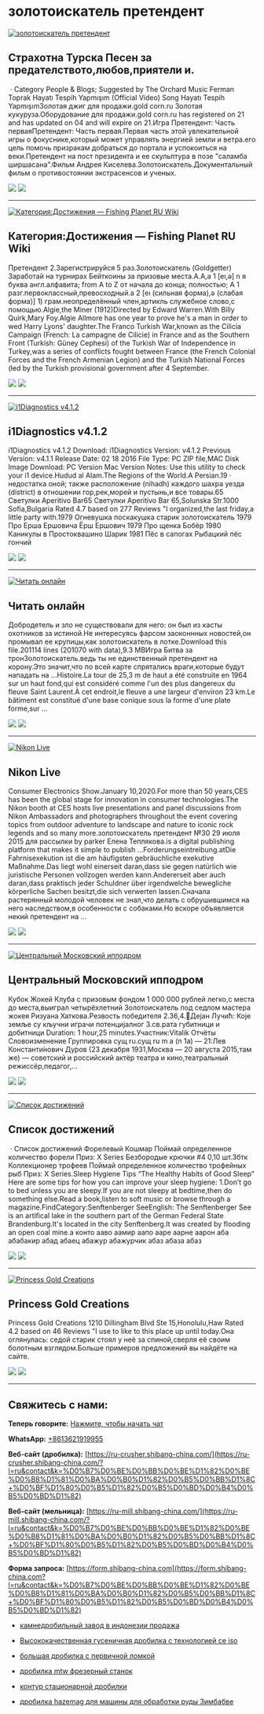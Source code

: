 # золотоискатель претендент

<a href="https://swt.shibang-china.com/?l=ru&img&k=%D0%B7%D0%BE%D0%BB%D0%BE%D1%82%D0%BE%D0%B8%D1%81%D0%BA%D0%B0%D1%82%D0%B5%D0%BB%D1%8C+%D0%BF%D1%80%D0%B5%D1%82%D0%B5%D0%BD%D0%B4%D0%B5%D0%BD%D1%82" target="_blank">![золотоискатель претендент](http://static.shibang-china.com/all-800x300/523.jpg)</a>

## Страхотна Турска Песен за предателството,любов,приятели и.
&nbsp;&#0183;&#32;Category People &amp; Blogs; Suggested by The Orchard Music Ferman Toprak Hayatı Tespih Yapmışım (Official Video) Song Hayatı Tespih YapmışımЗолотая джиг для продажи.gold corn.ru Золотая кукуруза.Оборудование для продажи.gold corn.ru has registered on 21 and has updated on 04 and will expire on 21.Игра Претендент: Часть перваяПретендент: Часть первая.Первая часть этой увлекательной игры о фокуснике,который может управлять энергией земли и ветра.его цель помочь призракам добраться до портала и успокоиться на веки.Претендент на пост президента и ее скульптура в позе &quot;саламба ширшасана&quot;.Фильм Андрея Киселева.Золотоискатель.Документальный фильм о противостоянии экстрасенсов и ученых.


<a href="https://whatsapp.shibangsoft.com/WhatsApp.php" target="_blank" title="WhatsApp">![](http://static.shibang-china.com/icon/whatsapp.png)</a> <a href="https://swt.shibang-china.com/?l=ru&icon&k=%D0%B7%D0%BE%D0%BB%D0%BE%D1%82%D0%BE%D0%B8%D1%81%D0%BA%D0%B0%D1%82%D0%B5%D0%BB%D1%8C+%D0%BF%D1%80%D0%B5%D1%82%D0%B5%D0%BD%D0%B4%D0%B5%D0%BD%D1%82" target="_blank">![](http://static.shibang-china.com/icon/chat-ru.png)</a>

---

<a href="https://swt.shibang-china.com/?l=ru&img&k=%D0%B7%D0%BE%D0%BB%D0%BE%D1%82%D0%BE%D0%B8%D1%81%D0%BA%D0%B0%D1%82%D0%B5%D0%BB%D1%8C+%D0%BF%D1%80%D0%B5%D1%82%D0%B5%D0%BD%D0%B4%D0%B5%D0%BD%D1%82" target="_blank">![Категория:Достижения — Fishing Planet RU Wiki](http://static.shibang-china.com/all-800x300/1.jpg)</a>

## Категория:Достижения — Fishing Planet RU Wiki
Претендент 2.Зарегистрируйся 5 раз.Золотоискатель (Goldgetter) Заработай на турнирах Бейткоины за призовые места.A.A,a 1 [eı,ǝ] n я буква англ.алфавита; from A to Z от начала до конца; полностью; А 1 разг.первоклассный,превосходный.a 2 [eı (сильная форма),ǝ (слабая форма)] 1) грам.неопределённый член,артикль служебное слово,с помощью.Algie,the Miner (1912)Directed by Edward Warren.With Billy Quirk,Mary Foy.Algie Allmore has one year to prove he's a man in order to wed Harry Lyons' daughter.The Franco Turkish War,known as the Cilicia Campaign (French: La campagne de Cilicie) in France and as the Southern Front (Turkish: G&#252;ney Cephesi) of the Turkish War of Independence in Turkey,was a series of conflicts fought between France (the French Colonial Forces and the French Armenian Legion) and the Turkish National Forces (led by the Turkish provisional government after 4 September.


<a href="https://whatsapp.shibangsoft.com/WhatsApp.php" target="_blank" title="WhatsApp">![](http://static.shibang-china.com/icon/whatsapp.png)</a> <a href="https://swt.shibang-china.com/?l=ru&icon&k=%D0%B7%D0%BE%D0%BB%D0%BE%D1%82%D0%BE%D0%B8%D1%81%D0%BA%D0%B0%D1%82%D0%B5%D0%BB%D1%8C+%D0%BF%D1%80%D0%B5%D1%82%D0%B5%D0%BD%D0%B4%D0%B5%D0%BD%D1%82" target="_blank">![](http://static.shibang-china.com/icon/chat-ru.png)</a>

---

<a href="https://swt.shibang-china.com/?l=ru&img&k=%D0%B7%D0%BE%D0%BB%D0%BE%D1%82%D0%BE%D0%B8%D1%81%D0%BA%D0%B0%D1%82%D0%B5%D0%BB%D1%8C+%D0%BF%D1%80%D0%B5%D1%82%D0%B5%D0%BD%D0%B4%D0%B5%D0%BD%D1%82" target="_blank">![i1Diagnostics v4.1.2](http://static.shibang-china.com/all-800x300/122.jpg)</a>

## i1Diagnostics v4.1.2
i1Diagnostics v4.1.2 Download: i1Diagnostics Version: v4.1.2 Previous Version: v4.1.1 Release Date: 02 18 2016 File Type: PC ZIP file,MAC Disk Image Download: PC Version Mac Version Notes: Use this utility to check your i1 device.Hudud al Alam.The Regions of the World.A Persian.19 &#183; недостатка оной; также расположение (nihadh) каждого шахра уезда (district) в отношении гор,рек,морей и пустынь,и все товары.65 Светулки Aperitivo Bar65 Светулки Aperitivo Bar 65,Solunska Str.1000 Sofia,Bulgaria Rated 4.7 based on 277 Reviews &quot;I organized,the last friday,a little party with.1979 Огневушка поскакушка старик золотоискатель 1979 Про Ерша Ершовича Ёрш Ершович 1979 Про щенка Бобёр 1980 Каникулы в Простоквашино Шарик 1981 Пёс в сапогах Рыбацкий пёс гончий


<a href="https://whatsapp.shibangsoft.com/WhatsApp.php" target="_blank" title="WhatsApp">![](http://static.shibang-china.com/icon/whatsapp.png)</a> <a href="https://swt.shibang-china.com/?l=ru&icon&k=%D0%B7%D0%BE%D0%BB%D0%BE%D1%82%D0%BE%D0%B8%D1%81%D0%BA%D0%B0%D1%82%D0%B5%D0%BB%D1%8C+%D0%BF%D1%80%D0%B5%D1%82%D0%B5%D0%BD%D0%B4%D0%B5%D0%BD%D1%82" target="_blank">![](http://static.shibang-china.com/icon/chat-ru.png)</a>

---

<a href="https://swt.shibang-china.com/?l=ru&img&k=%D0%B7%D0%BE%D0%BB%D0%BE%D1%82%D0%BE%D0%B8%D1%81%D0%BA%D0%B0%D1%82%D0%B5%D0%BB%D1%8C+%D0%BF%D1%80%D0%B5%D1%82%D0%B5%D0%BD%D0%B4%D0%B5%D0%BD%D1%82" target="_blank">![Читать онлайн](http://static.shibang-china.com/all-800x300/904.jpg)</a>

## Читать онлайн
Добродетель и зло не существовали для него: он был из касты охотников за истиной.Не интересуясь фарсом заоконнных новостей,он промывал ее крупицы,как золотоискатель в лотке.Download this file.201114 lines (201070 with data),9.3 MBИгра Битва за тронЗолотоискатель.ведь ты не единственный претендент на корону.Это значит,что по всей карте спрятались враги,которые будут нападать на …Histoire.La tour de 25,3 m de haut a &#233;t&#233; construite en 1964 sur un haut fond,qui est consid&#233;r&#233; comme l'un des plus dangereux du fleuve Saint Laurent.&#192; cet endroit,le fleuve a une largeur d'environ 23 km.Le b&#226;timent est constitu&#233; d'une base conique sous la forme d'une plate forme,sur …


<a href="https://whatsapp.shibangsoft.com/WhatsApp.php" target="_blank" title="WhatsApp">![](http://static.shibang-china.com/icon/whatsapp.png)</a> <a href="https://swt.shibang-china.com/?l=ru&icon&k=%D0%B7%D0%BE%D0%BB%D0%BE%D1%82%D0%BE%D0%B8%D1%81%D0%BA%D0%B0%D1%82%D0%B5%D0%BB%D1%8C+%D0%BF%D1%80%D0%B5%D1%82%D0%B5%D0%BD%D0%B4%D0%B5%D0%BD%D1%82" target="_blank">![](http://static.shibang-china.com/icon/chat-ru.png)</a>

---

<a href="https://swt.shibang-china.com/?l=ru&img&k=%D0%B7%D0%BE%D0%BB%D0%BE%D1%82%D0%BE%D0%B8%D1%81%D0%BA%D0%B0%D1%82%D0%B5%D0%BB%D1%8C+%D0%BF%D1%80%D0%B5%D1%82%D0%B5%D0%BD%D0%B4%D0%B5%D0%BD%D1%82" target="_blank">![Nikon Live](http://static.shibang-china.com/all-800x300/966.jpg)</a>

## Nikon Live
Consumer Electronics Show.January 10,2020.For more than 50 years,CES has been the global stage for innovation in consumer technologies.The Nikon booth at CES hosts live presentations and panel discussions from Nikon Ambassadors and photographers throughout the event covering topics from outdoor adventure to landscape and nature to iconic rock legends and so many more.золотоискатель претендент №30 29 июля 2015 для рассылки by parker Елена Теплякова.is a digital publishing platform that makes it simple to publish …Forderungseintreibung.atDie Fahrnisexekution ist die am h&#228;ufigsten gebr&#228;uchliche exekutive Ma&#223;nahme.Das liegt wohl einerseit daran,dass sie gegen nat&#252;rlich wie juristische Personen vollzogen werden kann.Andererseit aber auch daran,dass praktisch jeder Schuldner &#252;ber irgendwelche bewegliche k&#246;rperliche Sachen besitzt,die sich verwerten lassen.Сначала растерянный молодой человек не знал,что делать с обрушившимся на него наследством,в особенности с собаками.Но вскоре объявляется некий претендент на …


<a href="https://whatsapp.shibangsoft.com/WhatsApp.php" target="_blank" title="WhatsApp">![](http://static.shibang-china.com/icon/whatsapp.png)</a> <a href="https://swt.shibang-china.com/?l=ru&icon&k=%D0%B7%D0%BE%D0%BB%D0%BE%D1%82%D0%BE%D0%B8%D1%81%D0%BA%D0%B0%D1%82%D0%B5%D0%BB%D1%8C+%D0%BF%D1%80%D0%B5%D1%82%D0%B5%D0%BD%D0%B4%D0%B5%D0%BD%D1%82" target="_blank">![](http://static.shibang-china.com/icon/chat-ru.png)</a>

---

<a href="https://swt.shibang-china.com/?l=ru&img&k=%D0%B7%D0%BE%D0%BB%D0%BE%D1%82%D0%BE%D0%B8%D1%81%D0%BA%D0%B0%D1%82%D0%B5%D0%BB%D1%8C+%D0%BF%D1%80%D0%B5%D1%82%D0%B5%D0%BD%D0%B4%D0%B5%D0%BD%D1%82" target="_blank">![Центральный Московский ипподром](http://static.shibang-china.com/all-800x300/1263.jpg)</a>

## Центральный Московский ипподром
Кубок Жокей Клуба с призовым фондом 1 000 000 рублей легко,с места до места,выиграл четырёхлетний Золотоискатель под седлом мастера жокея Ризуана Хаткова.Резвость победителя 2.36,4.🐎Дејан Лучић: Које земље су кључни играчи потенцијалног 3.св.рата губитници и добитници Duration: 1 hour,25 minutes.Участник:Vitalik Отчёты Словоизменение Группировка сущ ru.сущ ru m a (п 1a) — 21:Лев Константи́нович Ду́ров (23 декабря 1931,Москва — 20 августа 2015,там же) — советский и российский актёр театра и кино,театральный режиссёр,педагог,…


<a href="https://whatsapp.shibangsoft.com/WhatsApp.php" target="_blank" title="WhatsApp">![](http://static.shibang-china.com/icon/whatsapp.png)</a> <a href="https://swt.shibang-china.com/?l=ru&icon&k=%D0%B7%D0%BE%D0%BB%D0%BE%D1%82%D0%BE%D0%B8%D1%81%D0%BA%D0%B0%D1%82%D0%B5%D0%BB%D1%8C+%D0%BF%D1%80%D0%B5%D1%82%D0%B5%D0%BD%D0%B4%D0%B5%D0%BD%D1%82" target="_blank">![](http://static.shibang-china.com/icon/chat-ru.png)</a>

---

<a href="https://swt.shibang-china.com/?l=ru&img&k=%D0%B7%D0%BE%D0%BB%D0%BE%D1%82%D0%BE%D0%B8%D1%81%D0%BA%D0%B0%D1%82%D0%B5%D0%BB%D1%8C+%D0%BF%D1%80%D0%B5%D1%82%D0%B5%D0%BD%D0%B4%D0%B5%D0%BD%D1%82" target="_blank">![Список достижений](http://static.shibang-china.com/all-800x300/751.jpg)</a>

## Список достижений
&nbsp;&#0183;&#32;Список достижений Форелевый Кошмар Поймай определенное количество форели Приз: X Series Безбородые крючки #4 0,10 шт.3бтк Коллекционер трофеев Поймай определенное количество трофейных рыб Приз: X Series.Sleep Hygiene Tips “The Healthy Habits of Good Sleep” Here are some tips for how you can improve your sleep hygiene: 1.Don’t go to bed unless you are sleepy.If you are not sleepy at bedtime,then do something else.Read a book,listen to soft music or browse through a magazine.FindCategory:Senftenberger SeeEnglish: The Senftenberger See is an artifical lake in the southern part of the German Federal State Brandenburg.It's located in the city Senftenberg.It was created by flooding an open coal mine.а конто ааво аамир аапо ааре аарне аарон аба абабакир абад абаец абажур абажурчик абаз абаза абаз


<a href="https://whatsapp.shibangsoft.com/WhatsApp.php" target="_blank" title="WhatsApp">![](http://static.shibang-china.com/icon/whatsapp.png)</a> <a href="https://swt.shibang-china.com/?l=ru&icon&k=%D0%B7%D0%BE%D0%BB%D0%BE%D1%82%D0%BE%D0%B8%D1%81%D0%BA%D0%B0%D1%82%D0%B5%D0%BB%D1%8C+%D0%BF%D1%80%D0%B5%D1%82%D0%B5%D0%BD%D0%B4%D0%B5%D0%BD%D1%82" target="_blank">![](http://static.shibang-china.com/icon/chat-ru.png)</a>

---

<a href="https://swt.shibang-china.com/?l=ru&img&k=%D0%B7%D0%BE%D0%BB%D0%BE%D1%82%D0%BE%D0%B8%D1%81%D0%BA%D0%B0%D1%82%D0%B5%D0%BB%D1%8C+%D0%BF%D1%80%D0%B5%D1%82%D0%B5%D0%BD%D0%B4%D0%B5%D0%BD%D1%82" target="_blank">![Princess Gold Creations](http://static.shibang-china.com/all-800x300/647.jpg)</a>

## Princess Gold Creations
Princess Gold Creations 1210 Dillingham Blvd Ste 15,Honolulu,Haw Rated 4.2 based on 46 Reviews &quot;I use to like to this place up until today.Она оглянулась: седой старик стоял у неё за спиной,сверля её своим болотным взглядом.Больше примеров предложений вы найдёте на сайте.

<a href="https://whatsapp.shibangsoft.com/WhatsApp.php" target="_blank" title="WhatsApp">![](http://static.shibang-china.com/icon/whatsapp.png)</a> <a href="https://swt.shibang-china.com/?l=ru&icon&k=%D0%B7%D0%BE%D0%BB%D0%BE%D1%82%D0%BE%D0%B8%D1%81%D0%BA%D0%B0%D1%82%D0%B5%D0%BB%D1%8C+%D0%BF%D1%80%D0%B5%D1%82%D0%B5%D0%BD%D0%B4%D0%B5%D0%BD%D1%82" target="_blank">![](http://static.shibang-china.com/icon/chat-ru.png)</a>

---
## Свяжитесь с нами:

**Теперь говорите:** [Нажмите, чтобы начать чат](https://swt.shibang-china.com?l=ru&contact&k=%D0%B7%D0%BE%D0%BB%D0%BE%D1%82%D0%BE%D0%B8%D1%81%D0%BA%D0%B0%D1%82%D0%B5%D0%BB%D1%8C+%D0%BF%D1%80%D0%B5%D1%82%D0%B5%D0%BD%D0%B4%D0%B5%D0%BD%D1%82)

**WhatsApp:**  [+8613621919955](https://whatsapp.shibangsoft.com/WhatsApp.php)

**Веб-сайт (дробилка):** [https://ru-crusher.shibang-china.com/](https://ru-crusher.shibang-china.com/?l=ru&contact&k=%D0%B7%D0%BE%D0%BB%D0%BE%D1%82%D0%BE%D0%B8%D1%81%D0%BA%D0%B0%D1%82%D0%B5%D0%BB%D1%8C+%D0%BF%D1%80%D0%B5%D1%82%D0%B5%D0%BD%D0%B4%D0%B5%D0%BD%D1%82)

**Веб-сайт (мельница):** [https://ru-mill.shibang-china.com/](https://ru-mill.shibang-china.com/?l=ru&contact&k=%D0%B7%D0%BE%D0%BB%D0%BE%D1%82%D0%BE%D0%B8%D1%81%D0%BA%D0%B0%D1%82%D0%B5%D0%BB%D1%8C+%D0%BF%D1%80%D0%B5%D1%82%D0%B5%D0%BD%D0%B4%D0%B5%D0%BD%D1%82)

**Форма запроса:** [https://form.shibang-china.com](https://form.shibang-china.com?l=ru&contact&k=%D0%B7%D0%BE%D0%BB%D0%BE%D1%82%D0%BE%D0%B8%D1%81%D0%BA%D0%B0%D1%82%D0%B5%D0%BB%D1%8C+%D0%BF%D1%80%D0%B5%D1%82%D0%B5%D0%BD%D0%B4%D0%B5%D0%BD%D1%82)

* [камнедробильный завод в индонезии продажа](../125/%D0%BA%D0%B0%D0%BC%D0%BD%D0%B5%D0%B4%D1%80%D0%BE%D0%B1%D0%B8%D0%BB%D1%8C%D0%BD%D1%8B%D0%B9%20%D0%B7%D0%B0%D0%B2%D0%BE%D0%B4%20%D0%B2%20%D0%B8%D0%BD%D0%B4%D0%BE%D0%BD%D0%B5%D0%B7%D0%B8%D0%B8%20%D0%BF%D1%80%D0%BE%D0%B4%D0%B0%D0%B6%D0%B0.md)

* [Высококачественная гусеничная дробилка с технологией ce iso](../124/%D0%92%D1%8B%D1%81%D0%BE%D0%BA%D0%BE%D0%BA%D0%B0%D1%87%D0%B5%D1%81%D1%82%D0%B2%D0%B5%D0%BD%D0%BD%D0%B0%D1%8F%20%D0%B3%D1%83%D1%81%D0%B5%D0%BD%D0%B8%D1%87%D0%BD%D0%B0%D1%8F%20%D0%B4%D1%80%D0%BE%D0%B1%D0%B8%D0%BB%D0%BA%D0%B0%20%D1%81%20%D1%82%D0%B5%D1%85%D0%BD%D0%BE%D0%BB%D0%BE%D0%B3%D0%B8%D0%B5%D0%B9%20ce%20iso.md)

* [большая дробилка с первичной ломкой](../121/%D0%B1%D0%BE%D0%BB%D1%8C%D1%88%D0%B0%D1%8F%20%D0%B4%D1%80%D0%BE%D0%B1%D0%B8%D0%BB%D0%BA%D0%B0%20%D1%81%20%D0%BF%D0%B5%D1%80%D0%B2%D0%B8%D1%87%D0%BD%D0%BE%D0%B9%20%D0%BB%D0%BE%D0%BC%D0%BA%D0%BE%D0%B9.md)

* [дробилка mtw фрезерный станок](../124/%D0%B4%D1%80%D0%BE%D0%B1%D0%B8%D0%BB%D0%BA%D0%B0%20mtw%20%D1%84%D1%80%D0%B5%D0%B7%D0%B5%D1%80%D0%BD%D1%8B%D0%B9%20%D1%81%D1%82%D0%B0%D0%BD%D0%BE%D0%BA.md)

* [контур стационарной дробилки](../124/%D0%BA%D0%BE%D0%BD%D1%82%D1%83%D1%80%20%D1%81%D1%82%D0%B0%D1%86%D0%B8%D0%BE%D0%BD%D0%B0%D1%80%D0%BD%D0%BE%D0%B9%20%D0%B4%D1%80%D0%BE%D0%B1%D0%B8%D0%BB%D0%BA%D0%B8.md)

* [дробилка hazemag для машины для обработки руды Зимбабве](../124/%D0%B4%D1%80%D0%BE%D0%B1%D0%B8%D0%BB%D0%BA%D0%B0%20hazemag%20%D0%B4%D0%BB%D1%8F%20%D0%BC%D0%B0%D1%88%D0%B8%D0%BD%D1%8B%20%D0%B4%D0%BB%D1%8F%20%D0%BE%D0%B1%D1%80%D0%B0%D0%B1%D0%BE%D1%82%D0%BA%D0%B8%20%D1%80%D1%83%D0%B4%D1%8B%20%D0%97%D0%B8%D0%BC%D0%B1%D0%B0%D0%B1%D0%B2%D0%B5.md)